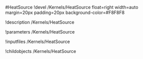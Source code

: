 <!-- MOOSE Object Documentation Stub: Remove this when content is added. -->
#HeatSource
!devel /Kernels/HeatSource float=right width=auto margin=20px padding=20px background-color=#F8F8F8

!description /Kernels/HeatSource

!parameters /Kernels/HeatSource

!inputfiles /Kernels/HeatSource

!childobjects /Kernels/HeatSource
